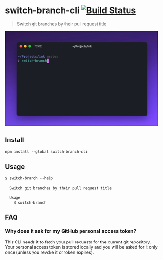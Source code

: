 # switch-branch-cli [![Build Status](https://github.com/vadimdemedes/switch-branch-cli/workflows/test/badge.svg)](https://github.com/vadimdemedes/switch-branch-cli/actions)

> Switch git branches by their pull request title

![](demo.gif)

## Install

```console
npm install --global switch-branch-cli
```

## Usage

```
$ switch-branch --help

  Switch git branches by their pull request title

  Usage
    $ switch-branch

```

## FAQ

### Why does it ask for my GitHub personal access token?

This CLI needs it to fetch your pull requests for the current git repository. Your personal access token is stored locally and you will be asked for it only once (unless you revoke it or token expires).
